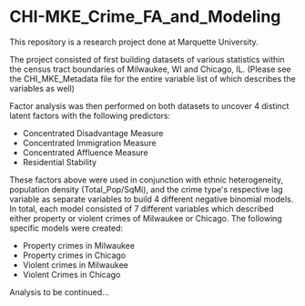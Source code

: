 # CHI-MKE_Crime_FA_and_Modeling

This repository is a research project done at Marquette University. 

The project consisted of first building datasets of various statistics within the census tract boundaries of Milwaukee, WI and Chicago, IL. (Please see the CHI_MKE_Metadata file for the entire variable list of which describes the variables as well)

Factor analysis was then performed on both datasets to uncover 4 distinct latent factors with the following predictors:
- Concentrated Disadvantage Measure
- Concentrated Immigration Measure
- Concentrated Affluence Measure
- Residential Stability

These factors above were used in conjunction with ethnic heterogeneity, population density (Total_Pop/SqMi), and the crime type's respective lag variable as separate variables to build 4 different negative binomial models. In total, each model consisted of 7 different variables which described either property or violent crimes of Milwaukee or Chicago. The following specific models were created:
- Property crimes in Milwaukee
- Property crimes in Chicago
- Violent crimes in Milwaukee
- Violent Crimes in Chicago

Analysis to be continued...
